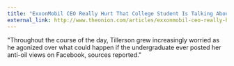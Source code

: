 ```yaml
---
title: "ExxonMobil CEO Really Hurt That College Student Is Talking About Him Right Now | The Onion - America's Finest News Source"
external_link: http://www.theonion.com/articles/exxonmobil-ceo-really-hurt-that-college-student-is,19333/
---
```

"Throughout the course of the day, Tillerson grew increasingly worried as he
agonized over what could happen if the undergraduate ever posted her anti-oil
views on Facebook, sources reported."

